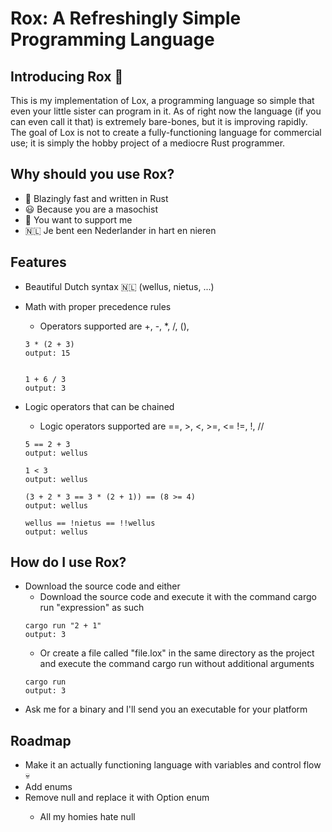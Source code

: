 <H1> Rox: A Refreshingly Simple Programming Language </H1>

<H2>Introducing Rox 🦀</H2>
This is my implementation of Lox, a programming language so simple that even your little sister can program in it. As of right now the language (if you can even call it that) is extremely bare-bones, but it is improving rapidly. The goal of Lox is not to create a fully-functioning language for commercial use; it is simply the hobby project of a mediocre Rust programmer.

<H2>Why should you use Rox?</H2>

-  🚀 Blazingly fast and written in Rust  
- 😃 Because you are a masochist
- 🥰 You want to support me
- 🇳🇱 Je bent een Nederlander in hart en nieren

<H2>Features</H2>

- Beautiful Dutch syntax 🇳🇱 (wellus, nietus, ...)
- Math with proper precedence rules
  - Operators supported are +, -, *, /, (), 
    
  ```
  3 * (2 + 3)
  output: 15
      
  
  1 + 6 / 3
  output: 3
  ```
- Logic operators that can be chained
  - Logic operators supported are ==, >, <, >=, <= !=, !, //
  ```
  5 == 2 + 3
  output: wellus

  1 < 3
  output: wellus

  (3 + 2 * 3 == 3 * (2 + 1)) == (8 >= 4)
  output: wellus

  wellus == !nietus == !!wellus
  output: wellus
  ```

<H2>How do I use Rox?</H2>

- Download the source code and either
  - Download the source code and execute it with the command cargo run "expression" as such 
  ```
  cargo run "2 + 1"
  output: 3
  ```
  - Or create a file called "file.lox" in the same directory as the project and execute the command cargo run without additional arguments
  ```
  cargo run
  output: 3
  ```
- Ask me for a binary and I'll send you an executable for your platform
<H2>Roadmap</H2>

- Make it an actually functioning language with variables and control flow 💀
- Add enums
- Remove null and replace it with Option<T> enum
  - All my homies hate null
